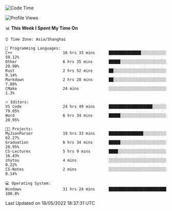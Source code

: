 <!--START_SECTION:waka-->
![Code Time](http://img.shields.io/badge/Code%20Time-31%20hrs%2024%20mins-blue)

![Profile Views](http://img.shields.io/badge/Profile%20Views-81-blue)

📊 **This Week I Spent My Time On** 

```text
⌚︎ Time Zone: Asia/Shanghai

💬 Programming Languages: 
C++                      18 hrs 33 mins      ██████████████░░░░░░░░░░░   59.12% 
Other                    6 hrs 35 mins       █████░░░░░░░░░░░░░░░░░░░░   20.98% 
Rust                     2 hrs 52 mins       ██░░░░░░░░░░░░░░░░░░░░░░░   9.14% 
Markdown                 2 hrs 28 mins       ██░░░░░░░░░░░░░░░░░░░░░░░   7.88% 
CMake                    24 mins             ░░░░░░░░░░░░░░░░░░░░░░░░░   1.3%

🔥 Editors: 
VS Code                  24 hrs 49 mins      ███████████████████░░░░░░   79.05% 
Word                     6 hrs 34 mins       █████░░░░░░░░░░░░░░░░░░░░   20.95%

🐱‍💻 Projects: 
MyJsonParser             19 hrs 33 mins      ███████████████░░░░░░░░░░   62.27% 
Graduation               6 hrs 34 mins       █████░░░░░░░░░░░░░░░░░░░░   20.95% 
CS-Lectures              5 hrs 9 mins        ████░░░░░░░░░░░░░░░░░░░░░   16.43% 
zhytou                   4 mins              ░░░░░░░░░░░░░░░░░░░░░░░░░   0.22% 
CS-Notes                 2 mins              ░░░░░░░░░░░░░░░░░░░░░░░░░   0.14%

💻 Operating System: 
Windows                  31 hrs 24 mins      █████████████████████████   100.0%

```


 Last Updated on 18/05/2022 18:37:31 UTC
<!--END_SECTION:waka-->